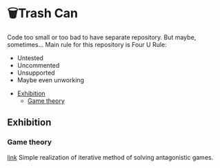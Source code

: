 # 🗑️Trash Can
Code too small or too bad to have separate repository. But maybe, sometimes...
Main rule for this repository is Four U Rule:
 - Untested
 - Uncommented
 - Unsupported
 - Maybe even unworking

  * [Exhibition](#Exhibition)
    * [Game theory](#Game-theory)

## Exhibition
### Game theory
 [link](/game_theory)
 Simple realization of iterative method of solving antagonistic games. 
